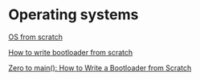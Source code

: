 # Operating systems

[OS from scratch](https://github.com/cfenollosa/os-tutorial)

[How to write bootloader from scratch](https://interrupt.memfault.com/blog/how-to-write-a-bootloader-from-scratch)

[Zero to main(): How to Write a Bootloader from Scratch](https://interrupt.memfault.com/blog/how-to-write-a-bootloader-from-scratch)